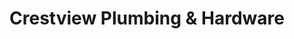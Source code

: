 ---
title: "Crestview Plumbing & Hardware"
url: /crestview/crestview-plumbing-and-hardware/
shop: hardware
---